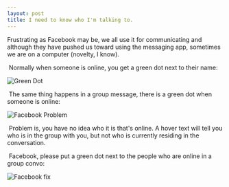 ```yaml
---
layout: post
title: I need to know who I'm talking to.
---
```


Frustrating as Facebook may be, we all use it for communicating and although they have pushed us toward using the messaging app, sometimes we are on a computer (novelty, I know).

​
Normally when someone is online, you get a green dot next to their name:

<img src="{{ site.baseurl }}/images/001-1-facebook.png" alt="Green Dot" class="sm-img"/>

​
The same thing happens in a group message, there is a green dot when someone is online:

<img src="{{ site.baseurl }}/images/001-2-facebook.png" alt="Facebook Problem" class="sm-img"/>

​
Problem is, you have no idea who it is that's online. A hover text will tell you who is in the group with you, but not who is currently residing in the conversation.

​
Facebook, please put a green dot next to the people who are online in a group convo:

<img src="{{ site.baseurl }}/images/001-3-facebook.png" alt="Facebook fix" class="sm-img"/>
